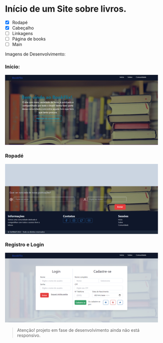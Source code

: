 # Início de um Site sobre livros.

- [x] Rodapé
- [x] Cabeçalho
- [ ] Linkagens
- [ ] Página de books
- [ ] Main

Imagens de Desenvolvimento:

### Início:

![Inicio](foto_inicio.png)

### Ropadé

![Rodape](foto_rodape.png)

### Registro e Login

![Login](foto_login.png)

> Atenção! projeto em fase de desenvolvimento ainda não está responsivo.
